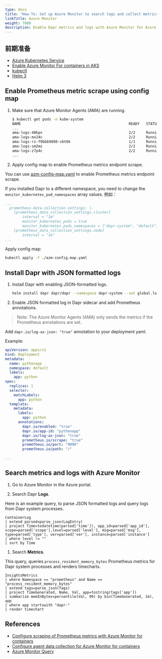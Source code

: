 ```yaml
---
type: docs
title: "How-To: Set up Azure Monitor to search logs and collect metrics"
linkTitle: Azure Monitor
weight: 7000
description: Enable Dapr metrics and logs with Azure Monitor for Azure Kubernetes Service (AKS)
---
```


## 前期准备

- [Azure Kubernetes Service](https://docs.microsoft.com/azure/aks/)
- [Enable Azure Monitor For containers in AKS](https://docs.microsoft.com/azure/azure-monitor/insights/container-insights-overview)
- [kubectl](https://kubernetes.io/docs/tasks/tools/)
- [Helm 3](https://helm.sh/)

## Enable Prometheus metric scrape using config map

1. Make sure that Azure Monitor Agents (AMA) are running.

   ```bash
   $ kubectl get pods -n kube-system
   NAME                                                  READY   STATUS    RESTARTS   AGE
   ...
   ama-logs-48kpv                                        2/2     Running   0          2d13h
   ama-logs-mx24c                                        2/2     Running   0          2d13h
   ama-logs-rs-f9bbb9898-vbt6k                           1/1     Running   0          30h
   ama-logs-sm2mz                                        2/2     Running   0          2d13h
   ama-logs-z7p4c                                        2/2     Running   0          2d13h
   ...
   ```

2. Apply config map to enable Prometheus metrics endpoint scrape.

You can use [azm-config-map.yaml](/docs/azm-config-map.yaml) to enable Prometheus metrics endpoint scrape.

If you installed Dapr to a different namespace, you need to change the `monitor_kubernetes_pod_namespaces` array values. 例如：

```yaml
...
  prometheus-data-collection-settings: |-
    [prometheus_data_collection_settings.cluster]
        interval = "1m"
        monitor_kubernetes_pods = true
        monitor_kubernetes_pods_namespaces = ["dapr-system", "default"]
    [prometheus_data_collection_settings.node]
        interval = "1m"
...
```

Apply config map:

```bash
kubectl apply -f ./azm-config.map.yaml
```

## Install Dapr with JSON formatted logs

1. Install Dapr with enabling JSON-formatted logs.

   ```bash
   helm install dapr dapr/dapr --namespace dapr-system --set global.logAsJson=true
   ```

2. Enable JSON formatted log in Dapr sidecar and add Prometheus annotations.

> Note: The Azure Monitor Agents (AMA) only sends the metrics if the Prometheus annotations are set.

Add `dapr.io/log-as-json: "true"` annotation to your deployment yaml.

Example:

```yaml
apiVersion: apps/v1
kind: Deployment
metadata:
  name: pythonapp
  namespace: default
  labels:
    app: python
spec:
  replicas: 1
  selector:
    matchLabels:
      app: python
  template:
    metadata:
      labels:
        app: python
      annotations:
        dapr.io/enabled: "true"
        dapr.io/app-id: "pythonapp"
        dapr.io/log-as-json: "true"
        prometheus.io/scrape: "true"
        prometheus.io/port: "9090"
        prometheus.io/path: "/"

...
```

## Search metrics and logs with Azure Monitor

1. Go to Azure Monitor in the Azure portal.

2. Search Dapr **Logs**.

Here is an example query, to parse JSON formatted logs and query logs from Dapr system processes.

```
ContainerLog
| extend parsed=parse_json(LogEntry)
| project Time=todatetime(parsed['time']), app_id=parsed['app_id'], scope=parsed['scope'],level=parsed['level'], msg=parsed['msg'], type=parsed['type'], ver=parsed['ver'], instance=parsed['instance']
| where level != ""
| sort by Time
```

1. Search **Metrics**.

This query, queries `process_resident_memory_bytes` Prometheus metrics for Dapr system processes and renders timecharts.

```
InsightsMetrics
| where Namespace == "prometheus" and Name == "process_resident_memory_bytes"
| extend tags=parse_json(Tags)
| project TimeGenerated, Name, Val, app=tostring(tags['app'])
| summarize memInBytes=percentile(Val, 99) by bin(TimeGenerated, 1m), app
| where app startswith "dapr-"
| render timechart
```

## References

- [Configure scraping of Prometheus metrics with Azure Monitor for containers](https://docs.microsoft.com/azure/azure-monitor/insights/container-insights-prometheus-integration)
- [Configure agent data collection for Azure Monitor for containers](https://docs.microsoft.com/azure/azure-monitor/insights/container-insights-agent-config)
- [Azure Monitor Query](https://docs.microsoft.com/azure/azure-monitor/log-query/query-language)
